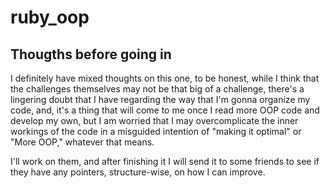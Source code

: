 # ruby_oop

## Thougths before going in
I definitely have mixed thoughts on this one, to be honest, while I think that the challenges themselves may not be that big of a challenge, there's a lingering doubt that I have regarding the way that I'm gonna organize my code, and, it's a thing that will come to me once I read more OOP code and develop my own, but I am worried that I may overcomplicate the inner workings of the code in a misguided intention of "making it optimal" or "More OOP," whatever that means.

I'll work on them, and after finishing it I will send it to some friends to see if they have any pointers, structure-wise, on how I can improve.